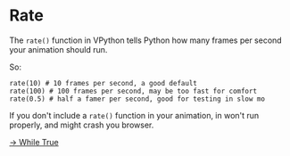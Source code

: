 # Rate

The `rate()` function in VPython tells Python how many frames per second your animation should run.

So:

```
rate(10) # 10 frames per second, a good default
rate(100) # 100 frames per second, may be too fast for comfort
rate(0.5) # half a famer per second, good for testing in slow mo
```
If you don't include a `rate()` function in your animation, in won't run properly, and might crash you browser. 

[-> While True](/while-true/07_whileTrue.md)